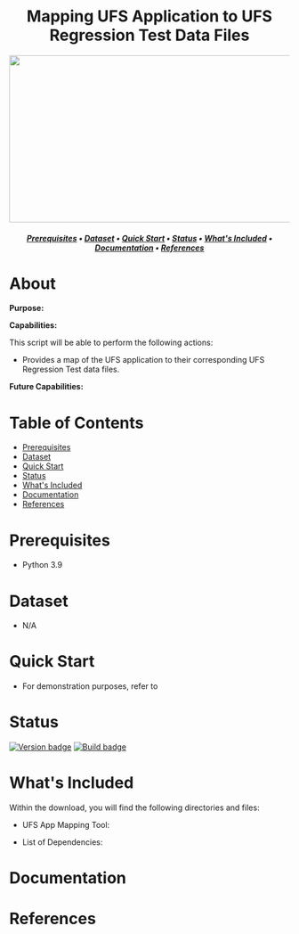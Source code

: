 <h1 align="center">
Mapping UFS Application to UFS Regression Test Data Files
</h1>

<p align="center">
    <img src="images/header.png" width="600" height="300">
</p>

<h5 align="center">
    
[Prerequisites](#Prerequisites) • [Dataset](#Dataset) • [Quick Start](#Quick-Start) • [Status](#Status)
 • [What's Included](#What's-Included) • [Documentation](#Documentation) • [References](#Reference(s))

</h5>

# About

__Purpose:__


__Capabilities:__

This script will be able to perform the following actions:

- Provides a map of the UFS application to their corresponding UFS Regression Test data files.

__Future Capabilities:__


# Table of Contents
* [Prerequisites](#Prerequisites)
* [Dataset](#Dataset)
* [Quick Start](#Quick-Start)
* [Status](#Status)
* [What's Included](#What's-Included)
* [Documentation](#Documentation)
* [References](#Creator(s))

# Prerequisites
* Python 3.9

# Dataset
* N/A

# Quick Start
* For demonstration purposes, refer to 

# Status
[![Version badge](https://img.shields.io/badge/Python-3.9-blue.svg)](https://shields.io/)
[![Build badge](https://img.shields.io/badge/Build--gray.svg)](https://shields.io/)

# What's Included
Within the download, you will find the following directories and files:

* UFS App Mapping Tool:
    >
* List of Dependencies: 
    > 

# Documentation

# References

